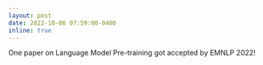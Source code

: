 ```yaml
---
layout: post
date: 2022-10-06 07:59:00-0400
inline: true
---
```


One paper on Language Model Pre-training got accepted by EMNLP 2022!
